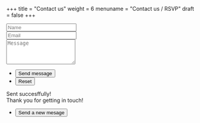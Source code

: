 +++
title = "Contact us"
weight = 6
menuname = "Contact us / RSVP"
draft = false
+++

<form id="contactform" method="post" action="https://formspree.io/marinagioelesposi@gmail.com">
	<div class="field half first">
		<input type="text" name="name" id="name" placeholder="Name"/>
	</div>
	<div class="field half">
		<input type="email" id="email" name="email" placeholder="Email">
	</div>
	<div class="field">
		<textarea name="message" id="message" rows="4" placeholder="Message"></textarea>
	</div>
	<ul class="actions">
		<li><input type="submit" value="Send message" class="special" /></li>
		<li><input type="reset" value="Reset" /></li>
	</ul>
	<input type="hidden" name="_next" value="?sent#formspree" />
	<input type="hidden" name="_subject" value="Subject for your mail like new message" />
	<input type="text" name="_gotcha" style="display:none" />
</form>
<span id="contactformsent">Sent succesffully! <br>
Thank you for getting in touch!<br>
</span>
<form id="contactform2">
	<ul class="actions">
		<li><input type="submit" value="Send a new mesage" class="special" /></li>
	</ul>
	<input type="hidden" name="_next" value="#formspree" />
	<input type="text" name="_gotcha" style="display:none" />
</form>




<script>
$(document).ready(function($) { 
    $(function(){
        if (window.location.search == "?sent") {
        	$('#contactform').hide();
			$('#contactformsent').show();
			$('#contactform2').show();
        } else {
			$('#contactformsent').hide();
			$('#contactform').show();
			$('#contactform2').hide();
        }
    });
});
</script>
